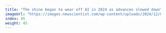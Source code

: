 ```yaml
---
title: "The shine began to wear off AI in 2024 as advances slowed down"
imageUrl: "https://images.newscientist.com/wp-content/uploads/2024/12/09172521/SEI_229326986.jpg?width=788"
index: 45
weight: 45
---
```

